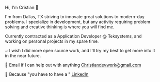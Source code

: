 Hi, I'm Cristian 👋

I'm from Dallas, TX striving to innovate great solutions to modern-day problems. I specialize in development, but any activity requiring problem solving and creative thinking is where you will find me.

Currently contracted as a Application Developer @ Teksystems, and working on personal projects in my spare time.

~ I wish I did more open source work, and I'll try my best to get more into it in the near future.

📧 Email if I can help out with anything Christiandevwork@gmail.com

🤵 Because "you have to have a " <a href="https://www.linkedin.com/in/cristiansgonzalez/">LinkedIn<a/>
  

